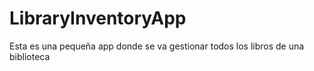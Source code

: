 # LibraryInventoryApp
Esta es una pequeña app donde se va gestionar todos los libros de una biblioteca
